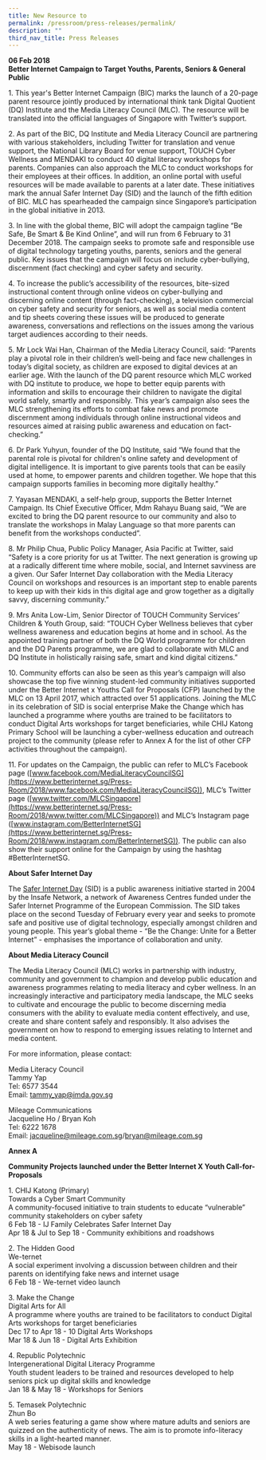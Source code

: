 ```yaml
---
title: New Resource to
permalink: /pressroom/press-releases/permalink/
description: ""
third_nav_title: Press Releases
---
```

**06 Feb 2018**  
**Better Internet Campaign to Target Youths, Parents, Seniors & General Public**

1\. This year's Better Internet Campaign (BIC) marks the launch of a 20-page parent resource jointly produced by international think tank Digital Quotient (DQ) Institute and the Media Literacy Council (MLC). The resource will be translated into the official languages of Singapore with Twitter’s support.

2\. As part of the BIC, DQ Institute and Media Literacy Council are partnering with various stakeholders, including Twitter for translation and venue support, the National Library Board for venue support, TOUCH Cyber Wellness and MENDAKI to conduct 40 digital literacy workshops for parents. Companies can also approach the MLC to conduct workshops for their employees at their offices. In addition, an online portal with useful resources will be made available to parents at a later date. These initiatives mark the annual Safer Internet Day (SID) and the launch of the fifth edition of BIC. MLC has spearheaded the campaign since Singapore’s participation in the global initiative in 2013.

3\. In line with the global theme, BIC will adopt the campaign tagline “Be Safe, Be Smart & Be Kind Online”, and will run from 6 February to 31 December 2018. The campaign seeks to promote safe and responsible use of digital technology targeting youths, parents, seniors and the general public. Key issues that the campaign will focus on include cyber-bullying, discernment (fact checking) and cyber safety and security.

4\. To increase the public’s accessibility of the resources, bite-sized instructional content through online videos on cyber-bullying and discerning online content (through fact-checking), a television commercial on cyber safety and security for seniors, as well as social media content and tip sheets covering these issues will be produced to generate awareness, conversations and reflections on the issues among the various target audiences according to their needs.

5\. Mr Lock Wai Han, Chairman of the Media Literacy Council, said: “Parents play a pivotal role in their children’s well-being and face new challenges in today’s digital society, as children are exposed to digital devices at an earlier age. With the launch of the DQ parent resource which MLC worked with DQ institute to produce, we hope to better equip parents with information and skills to encourage their children to navigate the digital world safely, smartly and responsibly. This year’s campaign also sees the MLC strengthening its efforts to combat fake news and promote discernment among individuals through online instructional videos and resources aimed at raising public awareness and education on fact-checking.”

6\. Dr Park Yuhyun, founder of the DQ Institute, said “We found that the parental role is pivotal for children's online safety and development of digital intelligence. It is important to give parents tools that can be easily used at home, to empower parents and children together. We hope that this campaign supports families in becoming more digitally healthy.”

7\. Yayasan MENDAKI, a self-help group, supports the Better Internet Campaign. Its Chief Executive Officer, Mdm Rahayu Buang said, “We are excited to bring the DQ parent resource to our community and also to translate the workshops in Malay Language so that more parents can benefit from the workshops conducted”.

8\. Mr Philip Chua, Public Policy Manager, Asia Pacific at Twitter, said “Safety is a core priority for us at Twitter. The next generation is growing up at a radically different time where mobile, social, and Internet savviness are a given. Our Safer Internet Day collaboration with the Media Literacy Council on workshops and resources is an important step to enable parents to keep up with their kids in this digital age and grow together as a digitally savvy, discerning community.”

9\. Mrs Anita Low-Lim, Senior Director of TOUCH Community Services’ Children & Youth Group, said: “TOUCH Cyber Wellness believes that cyber wellness awareness and education begins at home and in school. As the appointed training partner of both the DQ World programme for children and the DQ Parents programme, we are glad to collaborate with MLC and DQ Institute in holistically raising safe, smart and kind digital citizens.”

10\. Community efforts can also be seen as this year’s campaign will also showcase the top five winning student-led community initiatives supported under the Better Internet x Youths Call for Proposals (CFP) launched by the MLC on 13 April 2017, which attracted over 51 applications. Joining the MLC in its celebration of SID is social enterprise Make the Change which has launched a programme where youths are trained to be facilitators to conduct Digital Arts workshops for target beneficiaries, while CHIJ Katong Primary School will be launching a cyber-wellness education and outreach project to the community (please refer to Annex A for the list of other CFP activities throughout the campaign).

11\. For updates on the Campaign, the public can refer to MLC’s Facebook page ([www.facebook.com/MediaLiteracyCouncilSG](https://www.betterinternet.sg/Press-Room/2018/www.facebook.com/MediaLiteracyCouncilSG)), MLC’s Twitter page ([www.twitter.com/MLCSingapore](https://www.betterinternet.sg/Press-Room/2018/www.twitter.com/MLCSingapore)) and MLC’s Instagram page ([www.instagram.com/BetterInternetSG](https://www.betterinternet.sg/Press-Room/2018/www.instagram.com/BetterInternetSG)). The public can also show their support online for the Campaign by using the hashtag #BetterInternetSG.


**About Safer Internet Day**

The [Safer Internet Day](http://www.saferinternetday.org/web/guest/about) (SID) is a public awareness initiative started in 2004 by the Insafe Network, a network of Awareness Centres funded under the Safer Internet Programme of the European Commission. The SID takes place on the second Tuesday of February every year and seeks to promote safe and positive use of digital technology, especially amongst children and young people. This year’s global theme - “Be the Change: Unite for a Better Internet” - emphasises the importance of collaboration and unity.


**About Media Literacy Council**

The Media Literacy Council (MLC) works in partnership with industry, community and government to champion and develop public education and awareness programmes relating to media literacy and cyber wellness. In an increasingly interactive and participatory media landscape, the MLC seeks to cultivate and encourage the public to become discerning media consumers with the ability to evaluate media content effectively, and use, create and share content safely and responsibly. It also advises the government on how to respond to emerging issues relating to Internet and media content.

For more information, please contact:

Media Literacy Council  
Tammy Yap  
Tel: 6577 3544  
Email: tammy_yap@imda.gov.sg

Mileage Communications  
Jacqueline Ho / Bryan Koh  
Tel: 6222 1678  
Email: jacqueline@mileage.com.sg/bryan@mileage.com.sg

**Annex A**

**Community Projects launched under the Better Internet X Youth Call-for-Proposals**

1\. CHIJ Katong (Primary)  
Towards a Cyber Smart Community  
A community-focused initiative to train students to educate “vulnerable” community stakeholders on cyber safety  
6 Feb 18 - IJ Family Celebrates Safer Internet Day  
Apr 18 & Jul to Sep 18 - Community exhibitions and roadshows

2\. The Hidden Good  
We-ternet  
A social experiment involving a discussion between children and their parents on identifying fake news and internet usage  
6 Feb 18 - We-ternet video launch

3\. Make the Change  
Digital Arts for All  
A programme where youths are trained to be facilitators to conduct Digital Arts workshops for target beneficiaries  
Dec 17 to Apr 18 - 10 Digital Arts Workshops  
Mar 18 & Jun 18 - Digital Arts Exhibition

4\. Republic Polytechnic  
Intergenerational Digital Literacy Programme  
Youth student leaders to be trained and resources developed to help seniors pick up digital skills and knowledge  
Jan 18 & May 18 - Workshops for Seniors

5\. Temasek Polytechnic  
Zhun Bo  
A web series featuring a game show where mature adults and seniors are quizzed on the authenticity of news. The aim is to promote info-literacy skills in a light-hearted manner.  
May 18 - Webisode launch